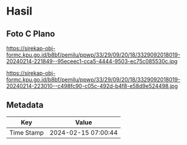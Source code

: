 # Hasil

## Foto C Plano

https://sirekap-obj-formc.kpu.go.id/b8bf/pemilu/ppwp/33/29/09/20/18/3329092018019-20240214-221849--95eceec1-cca5-4444-9503-ec75c085530c.jpg

https://sirekap-obj-formc.kpu.go.id/b8bf/pemilu/ppwp/33/29/09/20/18/3329092018019-20240214-223010--c498fc90-c05c-492d-b4f8-e58d9e524498.jpg


## Metadata

| Key        | Value               |
| ---------- | ------------------- |
| Time Stamp | 2024-02-15 07:00:44 |




